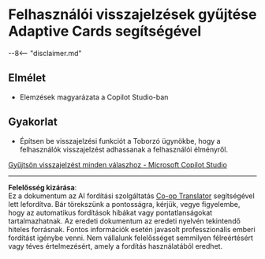 <!--
CO_OP_TRANSLATOR_METADATA:
{
  "original_hash": "729a62989ca37495e9c42888d3933137",
  "translation_date": "2025-10-20T18:13:39+00:00",
  "source_file": "docs/operative-preview/11-obtain-user-feedback/README.md",
  "language_code": "hu"
}
-->
# Felhasználói visszajelzések gyűjtése Adaptive Cards segítségével

--8<-- "disclaimer.md"

## Elmélet

- Elemzések magyarázata a Copilot Studio-ban

## Gyakorlat

- Építsen be visszajelzési funkciót a Toborzó ügynökbe, hogy a felhasználók visszajelzést adhassanak a felhasználói élményről.

[Gyűjtsön visszajelzést minden válaszhoz - Microsoft Copilot Studio](https://learn.microsoft.com/microsoft-copilot-studio/guidance/adaptive-card-add-feedback-for-every-response)

---

**Felelősség kizárása**:  
Ez a dokumentum az AI fordítási szolgáltatás [Co-op Translator](https://github.com/Azure/co-op-translator) segítségével lett lefordítva. Bár törekszünk a pontosságra, kérjük, vegye figyelembe, hogy az automatikus fordítások hibákat vagy pontatlanságokat tartalmazhatnak. Az eredeti dokumentum az eredeti nyelvén tekintendő hiteles forrásnak. Fontos információk esetén javasolt professzionális emberi fordítást igénybe venni. Nem vállalunk felelősséget semmilyen félreértésért vagy téves értelmezésért, amely a fordítás használatából eredhet.
